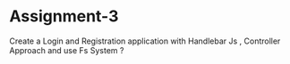 # Assignment-3
 Create a Login and Registration application with Handlebar Js , Controller Approach and  use  Fs System ?
